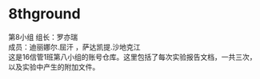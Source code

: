 ﻿# 8thground
第8小组 组长：罗亦瑞        
成员：迪丽娜尔.屈汗 ，萨达凯提.沙地克江        
这是16信管1班第八小组的账号仓库。这里包括了每次实验报告文档，一共三次，以及实验中产生的附加文件。        